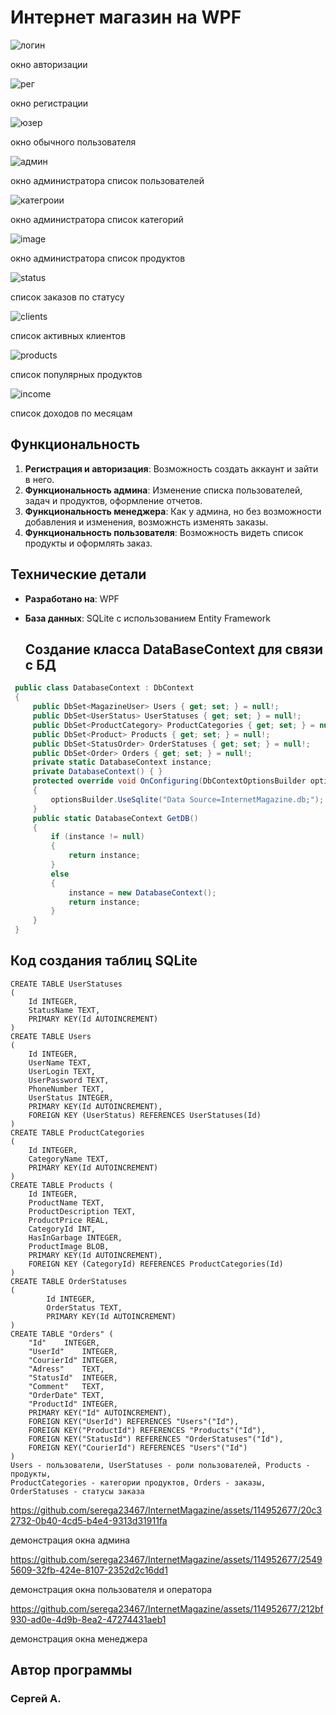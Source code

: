 # Интернет магазин на WPF

![логин](https://github.com/serega23467/InternetMagazine/assets/114952677/9e18fcf5-74bf-4922-a175-8f716f51f758)

окно авторизации

![рег](https://github.com/serega23467/InternetMagazine/assets/114952677/c540d849-ceee-4188-9f43-c341f91895a2)

окно регистрации

![юзер](https://github.com/serega23467/InternetMagazine/assets/114952677/3db5240d-45c1-4ea5-a426-4329adaef536)

окно обычного пользователя

![админ](https://github.com/serega23467/InternetMagazine/assets/114952677/b4c95131-3c52-4060-8a74-12cbddaa39c4)

окно администратора список пользователей

![категроии](https://github.com/serega23467/InternetMagazine/assets/114952677/99a27b49-117d-44b3-b821-9a7174a1b1e4)

окно администратора список категорий

![image](https://github.com/serega23467/InternetMagazine/assets/114952677/97cb8213-a0e0-48f2-9d82-a6f2555f9910)

окно администратора список продуктов

![status](https://github.com/serega23467/InternetMagazine/assets/114952677/0ac6a470-5aea-4f51-acbd-aed9df103e5b)

cписок заказов по статусу

![clients](https://github.com/serega23467/InternetMagazine/assets/114952677/eea2e142-4232-467d-9dfe-670d6f60c9c5)

cписок активных клиентов

![products](https://github.com/serega23467/InternetMagazine/assets/114952677/d4cb2539-e92a-486e-b577-1225ce1a0b01)

cписок популярных продуктов

![income](https://github.com/serega23467/InternetMagazine/assets/114952677/6f070a57-60ed-48ef-8699-2aa729e70f16)

список доходов по месяцам

## Функциональность

1. **Регистрация и авторизация**: Возможность создать аккаунт и зайти в него.
2. **Функциональность админа**: Изменение списка пользователей, задач и продуктов, оформление отчетов.
3. **Функциональность менеджера**: Как у админа, но без возможности добавления и изменения, возможнсть изменять заказы.
4. **Функциональность пользователя**: Возможность видеть список продукты и оформлять заказ.

## Технические детали

- **Разработано на**: WPF
- **База данных**: SQLite с использованием Entity Framework

  ## Создание класса DataBaseContext для связи с БД

``` C#
 public class DatabaseContext : DbContext
 {
     public DbSet<MagazineUser> Users { get; set; } = null!;
     public DbSet<UserStatus> UserStatuses { get; set; } = null!;
     public DbSet<ProductCategory> ProductCategories { get; set; } = null!;
     public DbSet<Product> Products { get; set; } = null!;
     public DbSet<StatusOrder> OrderStatuses { get; set; } = null!;
     public DbSet<Order> Orders { get; set; } = null!;
     private static DatabaseContext instance;
     private DatabaseContext() { }
     protected override void OnConfiguring(DbContextOptionsBuilder optionsBuilder)
     {
         optionsBuilder.UseSqlite("Data Source=InternetMagazine.db;");
     }
     public static DatabaseContext GetDB()
     {
         if (instance != null)
         {
             return instance;
         }
         else
         {
             instance = new DatabaseContext();
             return instance;
         }
     }
 }

```
  ## Код создания таблиц SQLite 

``` SQLite
CREATE TABLE UserStatuses
(	
	Id INTEGER,
	StatusName TEXT,
	PRIMARY KEY(Id AUTOINCREMENT)
)
CREATE TABLE Users
(
	Id INTEGER,
	UserName TEXT,
	UserLogin TEXT,
	UserPassword TEXT,
	PhoneNumber TEXT,
	UserStatus INTEGER,
	PRIMARY KEY(Id AUTOINCREMENT),
	FOREIGN KEY (UserStatus) REFERENCES UserStatuses(Id)
)
CREATE TABLE ProductCategories
(
	Id INTEGER,
	CategoryName TEXT,
	PRIMARY KEY(Id AUTOINCREMENT)
)
CREATE TABLE Products (
   	Id INTEGER,
	ProductName TEXT,
    ProductDescription TEXT,
    ProductPrice REAL,
    CategoryId INT,
    HasInGarbage INTEGER,
    ProductImage BLOB,
	PRIMARY KEY(Id AUTOINCREMENT),
    FOREIGN KEY (CategoryId) REFERENCES ProductCategories(Id)
)
CREATE TABLE OrderStatuses
(
	    Id INTEGER,
		OrderStatus TEXT,
		PRIMARY KEY(Id AUTOINCREMENT)
)
CREATE TABLE "Orders" (
	"Id"	INTEGER,
	"UserId"	INTEGER,
	"CourierId"	INTEGER,
	"Adress"	TEXT,
	"StatusId"	INTEGER,
	"Comment"	TEXT,
	"OrderDate"	TEXT,
	"ProductId"	INTEGER,
	PRIMARY KEY("Id" AUTOINCREMENT),
	FOREIGN KEY("UserId") REFERENCES "Users"("Id"),
	FOREIGN KEY("ProductId") REFERENCES "Products"("Id"),
	FOREIGN KEY("StatusId") REFERENCES "OrderStatuses"("Id"),
	FOREIGN KEY("CourierId") REFERENCES "Users"("Id")
)
Users - пользователи, UserStatuses - роли пользователей, Products - продукты,
ProductCategories - категории продуктов, Orders - заказы, OrderStatuses - статусы заказа
```


https://github.com/serega23467/InternetMagazine/assets/114952677/20c32732-0b40-4cd5-b4e4-9313d31911fa

демонстрация окна админа


https://github.com/serega23467/InternetMagazine/assets/114952677/25495609-32fb-424e-8107-2352d2c16dd1

демонстрация окна пользователя и оператора


https://github.com/serega23467/InternetMagazine/assets/114952677/212bf930-ad0e-4d9b-8ea2-47274431aeb1

демонстрация окна менеджера

## Автор программы

### Сергей А.
